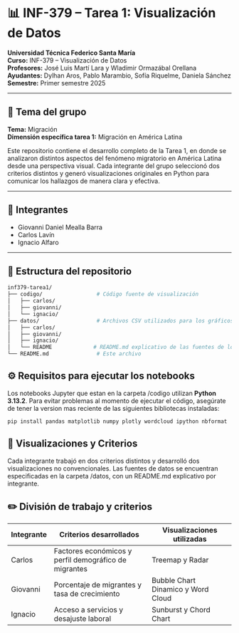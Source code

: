 # 📊 INF-379 – Tarea 1: Visualización de Datos

**Universidad Técnica Federico Santa María**  
**Curso:** INF-379 – Visualización de Datos  
**Profesores:** José Luis Martí Lara y Wladimir Ormazábal Orellana  
**Ayudantes:** Dylhan Aros, Pablo Marambio, Sofía Riquelme, Daniela Sánchez  
**Semestre:** Primer semestre 2025

---

## 🧠 Tema del grupo

**Tema:** Migración  
**Dimensión específica tarea 1:** Migración en América Latina

Este repositorio contiene el desarrollo completo de la Tarea 1, en donde se analizaron distintos aspectos del fenómeno migratorio en América Latina desde una perspectiva visual. Cada integrante del grupo seleccionó dos criterios distintos y generó visualizaciones originales en Python para comunicar los hallazgos de manera clara y efectiva.

---

## 👥 Integrantes

- Giovanni Daniel Mealla Barra  
- Carlos Lavín  
- Ignacio Alfaro

---

## 🧭 Estructura del repositorio

```bash
inf379-tarea1/
├── codigo/                 # Código fuente de visualización
│   ├── carlos/
│   ├── giovanni/
│   └── ignacio/
├── datos/                  # Archivos CSV utilizados para los gráficos
│   ├── carlos/
│   ├── giovanni/
│   ├── ignacio/
│   └── README             # README.md explicativo de las fuentes de los datos.
└── README.md               # Este archivo
```

## ⚙️ Requisitos para ejecutar los notebooks

Los notebooks Jupyter que estan en la carpeta /codigo utilizan **Python 3.13.2**. Para evitar problemas al momento de ejecutar el código, asegúrate de tener la version mas reciente de las siguientes bibliotecas instaladas:

```bash
pip install pandas matplotlib numpy plotly wordcloud ipython nbformat
```

## 📌 Visualizaciones y Criterios
Cada integrante trabajó en dos criterios distintos y desarrolló dos visualizaciones no convencionales. Las fuentes de datos se encuentran especificadas en la carpeta /datos, con un README.md explicativo por integrante.


## ✏️ División de trabajo y criterios

| Integrante | Criterios desarrollados                                     | Visualizaciones utilizadas                 |
|------------|-------------------------------------------------------------|--------------------------------------------|
| Carlos     | Factores económicos y perfil demográfico de migrantes       | Treemap y Radar                            |
| Giovanni   | Porcentaje de migrantes y tasa de crecimiento               | Bubble Chart Dinamico y Word Cloud         |
| Ignacio    | Acceso a servicios y desajuste laboral                      | Sunburst y Chord Chart                     |


